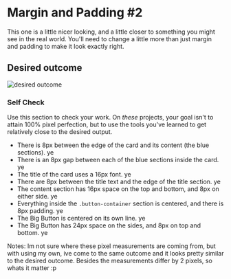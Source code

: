 # Margin and Padding #2

This one is a little nicer looking, and a little closer to something you might see in the real world. You'll need to change a little more than just margin and padding to make it look exactly right.

## Desired outcome
![desired outcome](./desired-outcome.png)

### Self Check
Use this section to check your work. On _these_ projects, your goal isn't to attain 100% pixel perfection, but to use the tools you've learned to get relatively close to the desired output.

- There is 8px between the edge of the card and its content (the blue sections). ye
- There is an 8px gap between each of the blue sections inside the card. ye
- The title of the card uses a 16px font. ye
- There are 8px between the title text and the edge of the title section. ye
- The content section has 16px space on the top and bottom, and 8px on either side. ye
- Everything inside the `.button-container` section is centered, and there is 8px padding. ye
- The Big Button is centered on its own line. ye
- The Big Button has 24px space on the sides, and 8px on top and bottom. ye

Notes: Im not sure where these pixel measurements are coming from, but with using my own, ive come to the same outcome and it looks pretty similar to the desired outcome. Besides the measurements differ by 2 pixels, so whats it matter :p 
